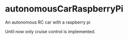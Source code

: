 # autonomousCarRaspberryPi
An autonomous RC car with a raspberry pi


Until now only cruise control is implemented.
